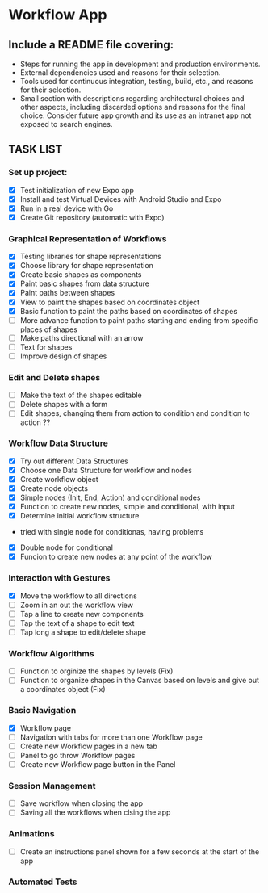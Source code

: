 # Workflow App

## Include a README file covering:

- Steps for running the app in development and production environments.
- External dependencies used and reasons for their selection.
- Tools used for continuous integration, testing, build, etc., and reasons for their selection.
- Small section with descriptions regarding architectural choices and other aspects, including discarded options and reasons for the final choice. Consider future app growth and its use as an intranet app not exposed to search engines.

## TASK LIST

### Set up project:

- [x] Test initialization of new Expo app
- [x] Install and test Virtual Devices with Android Studio and Expo
- [x] Run in a real device with Go
- [x] Create Git repository (automatic with Expo)

### Graphical Representation of Workflows

- [x] Testing libraries for shape representations
- [x] Choose library for shape representation
- [x] Create basic shapes as components
- [x] Paint basic shapes from data structure
- [x] Paint paths between shapes
- [x] View to paint the shapes based on coordinates object
- [x] Basic function to paint the paths based on coordinates of shapes
- [ ] More advance function to paint paths starting and ending from specific places of shapes
- [ ] Make paths directional with an arrow
- [ ] Text for shapes
- [ ] Improve design of shapes

### Edit and Delete shapes

- [ ] Make the text of the shapes editable
- [ ] Delete shapes with a form
- [ ] Edit shapes, changing them from action to condition and condition to action ??

### Workflow Data Structure

- [x] Try out different Data Structures
- [x] Choose one Data Structure for workflow and nodes
- [x] Create workflow object
- [x] Create node objects
- [x] Simple nodes (Init, End, Action) and conditional nodes
- [x] Function to create new nodes, simple and conditional, with input
- [x] Determine initial workflow structure
- tried with single node for conditionas, having problems
- [x] Double node for conditional
- [x] Funcion to create new nodes at any point of the workflow

### Interaction with Gestures

- [x] Move the workflow to all directions
- [ ] Zoom in an out the workflow view
- [ ] Tap a line to create new components
- [ ] Tap the text of a shape to edit text
- [ ] Tap long a shape to edit/delete shape

### Workflow Algorithms

- [ ] Function to orginize the shapes by levels (Fix)
- [ ] Function to organize shapes in the Canvas based on levels and give out a coordinates object (Fix)

### Basic Navigation

- [x] Workflow page
- [ ] Navigation with tabs for more than one Workflow page
- [ ] Create new Workflow pages in a new tab
- [ ] Panel to go throw Workflow pages
- [ ] Create new Workflow page button in the Panel

### Session Management

- [ ] Save workflow when closing the app
- [ ] Saving all the workflows when clsing the app

### Animations

- [ ] Create an instructions panel shown for a few seconds at the start of the app

### Automated Tests
